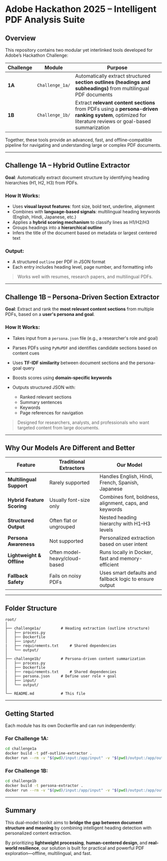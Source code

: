 # Adobe Hackathon 2025 – Intelligent PDF Analysis Suite

## Overview

This repository contains two modular yet interlinked tools developed for Adobe’s Hackathon Challenge:

| Challenge | Module         | Purpose                                                                                                                                                 |
| --------- | -------------- | ------------------------------------------------------------------------------------------------------------------------------------------------------- |
| **1A**    | `Challenge_1a/` | Automatically extract structured **section outlines (headings and subheadings)** from multilingual PDF documents                                        |
| **1B**    | `Challenge_1b/` | Extract **relevant content sections** from PDFs using a **persona-driven ranking system**, optimized for literature reviews or goal-based summarization |

Together, these tools provide an advanced, fast, and offline-compatible pipeline for navigating and understanding large or complex PDF documents.

---

## Challenge 1A – Hybrid Outline Extractor

**Goal**: Automatically extract document structure by identifying heading hierarchies (H1, H2, H3) from PDFs.

### How It Works:

* Uses **visual layout features**: font size, bold text, underline, alignment
* Combines with **language-based signals**: multilingual heading keywords (English, Hindi, Japanese, etc.)
* Applies a **hybrid scoring mechanism** to classify lines as H1/H2/H3
* Groups headings into a **hierarchical outline**
* Infers the title of the document based on metadata or largest centered text

### Output:

* A structured `outline` per PDF in JSON format
* Each entry includes heading level, page number, and formatting info

> Works well with resumes, research papers, and multilingual PDFs.

---

## Challenge 1B – Persona-Driven Section Extractor

**Goal**: Extract and rank the **most relevant content sections** from multiple PDFs, based on a **user's persona and goal**.

### How It Works:

* Takes input from a `persona.json` file (e.g., a researcher's role and goal)
* Parses PDFs using `PyMuPDF` and identifies candidate sections based on content cues
* Uses **TF-IDF similarity** between document sections and the persona-goal query
* Boosts scores using **domain-specific keywords**
* Outputs structured JSON with:

  * Ranked relevant sections
  * Summary sentences
  * Keywords
  * Page references for navigation

> Designed for researchers, analysts, and professionals who want targeted content from large documents.

---

## Why Our Models Are Different and Better

| Feature                    | Traditional Extractors        | Our Model                                                 |
| -------------------------- | ----------------------------- | --------------------------------------------------------- |
| **Multilingual Support**   | Rarely supported              | Handles English, Hindi, French, Spanish, Japanese       |
| **Hybrid Feature Scoring** | Usually font-size only        | Combines font, boldness, alignment, caps, and keywords  |
| **Structured Output**      | Often flat or ungrouped       | Nested heading hierarchy with H1–H3 levels              |
| **Persona Awareness**      | Not supported                 | Personalized extraction based on user intent            |
| **Lightweight & Offline**  | Often model-heavy/cloud-based | Runs locally in Docker, fast and memory-efficient       |
| **Fallback Safety**        | Fails on noisy PDFs           | Uses smart defaults and fallback logic to ensure output |

---

## Folder Structure

```
root/
│
├── challenge1a/         # Heading extraction (outline structure)
│   ├── process.py
│   ├── Dockerfile
│   ├── input/
|   ├── requirements.txt     # Shared dependencies
│   └── output/
│
├── challenge1b/         # Persona-driven content summarization
│   ├── process.py
│   ├── Dockerfile
|   ├── requirements.txt     # Shared dependencies
│   ├── persona.json     # Define user role + goal
│   ├── input/
│   └── output/
│
└── README.md            # This file
```

---

## Getting Started

Each module has its own Dockerfile and can run independently:

### For Challenge 1A:

```bash
cd challenge1a
docker build -t pdf-outline-extractor .
docker run --rm -v "$(pwd)/input:/app/input" -v "$(pwd)/output:/app/output" pdf-outline-extractor
```

### For Challenge 1B:

```bash
cd challenge1b
docker build -t persona-extractor .
docker run --rm -v "$(pwd)/input:/app/input" -v "$(pwd)/output:/app/output" -v "$(pwd)/persona.json:/app/persona.json" persona-extractor
```

---

## Summary

This dual-model toolkit aims to **bridge the gap between document structure and meaning** by combining intelligent heading detection with personalized content extraction.

By prioritizing **lightweight processing**, **human-centered design**, and **real-world resilience**, our solution is built for practical and powerful PDF exploration—offline, multilingual, and fast.
